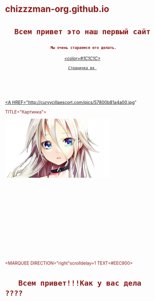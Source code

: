 # chizzzman-org.github.io<html>

<head>

<title> 

    Первый сайт Егорова и Воробья 

</title>

</head>

<center>

<body background="5.jpg"#DCDCDC" TEXT="#8B1A1A">

<H1>

    Всем привет это наш первый сайт

</H1>

<H4>

     Мы очень стараемся его делать.

</H4>

<ADDRESS>

<A HREF="https://vk.com/id229015541">

<color=#1C1C1C>

    Страничка вк 

<color>

</ADDRESS>

</center>

<BR><BR><BR><BR>

<RIGHT>

<A HREF="http://curvycillaescort.com/pics/57800b81a4a00.jpg"
 
TITLE="Картинка">

<img src="8.jpg" ALT="Аниме" title="Аниме">

</A>

<BR><BR><BR><BR><BR><BR><BR><BR><BR><BR><BR><BR><BR><BR>

<MARQUEE DIRECTION="right"scrolldelay=1 TEXT=#EEC900>

<H1>

       Всем привет!!!Как у вас дела ????

</H1>

</MARQUEE>

</RIGHT>

</body>
